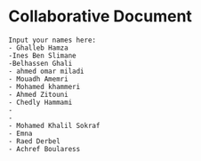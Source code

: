 # Collaborative Document
    Input your names here:
    - Ghalleb Hamza
    -Ines Ben Slimane
    -Belhassen Ghali
    - ahmed omar miladi
    - Mouadh Amemri
    - Mohamed khammeri
    - Ahmed Zitouni
    - Chedly Hammami
    -
    -
    - Mohamed Khalil Sokraf
    - Emna
    - Raed Derbel
    - Achref Boularess
